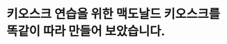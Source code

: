 <h1>키오스크 연습을 위한 맥도날드 키오스크를 똑같이 따라 만들어 보았습니다.</h1>
<a href="https://kiosk-practicing.netlify.app/"/>

